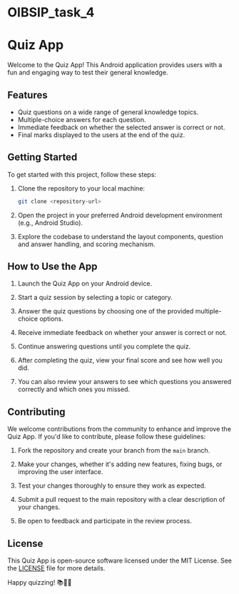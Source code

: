 # OIBSIP_task_4

# Quiz App

Welcome to the Quiz App! This Android application provides users with a fun and engaging way to test their general knowledge.

## Features

- Quiz questions on a wide range of general knowledge topics.
- Multiple-choice answers for each question.
- Immediate feedback on whether the selected answer is correct or not.
- Final marks displayed to the users at the end of the quiz.

## Getting Started

To get started with this project, follow these steps:

1. Clone the repository to your local machine:

   ```bash
   git clone <repository-url>
   ```

2. Open the project in your preferred Android development environment (e.g., Android Studio).

3. Explore the codebase to understand the layout components, question and answer handling, and scoring mechanism.

## How to Use the App

1. Launch the Quiz App on your Android device.

2. Start a quiz session by selecting a topic or category.

3. Answer the quiz questions by choosing one of the provided multiple-choice options.

4. Receive immediate feedback on whether your answer is correct or not.

5. Continue answering questions until you complete the quiz.

6. After completing the quiz, view your final score and see how well you did.

7. You can also review your answers to see which questions you answered correctly and which ones you missed.

## Contributing

We welcome contributions from the community to enhance and improve the Quiz App. If you'd like to contribute, please follow these guidelines:

1. Fork the repository and create your branch from the `main` branch.

2. Make your changes, whether it's adding new features, fixing bugs, or improving the user interface.

3. Test your changes thoroughly to ensure they work as expected.

4. Submit a pull request to the main repository with a clear description of your changes.

5. Be open to feedback and participate in the review process.

## License

This Quiz App is open-source software licensed under the MIT License. See the [LICENSE](LICENSE) file for more details.


Happy quizzing! 📚🧠📝
